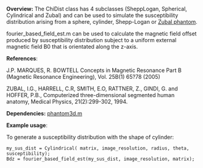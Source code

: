 **Overview:** The ChiDist class has 4 subclasses (SheppLogan, Spherical, Cylindrical and Zubal) and can be used to simulate the susceptibility distribution arising from a sphere, cylinder, Shepp-Logan or [Zubal phantom](http://noodle.med.yale.edu/zubal/data.htm). 

fourier_based_field_est.m can be used to calculate the magnetic field offset produced by susceptibility distribution subject to a uniform external magnetic field B0 that is orientated along the z-axis.

**References**: 

J.P. MARQUES, R. BOWTELL Concepts in Magnetic Resonance Part B (Magnetic Resonance Engineering), Vol. 25B(1) 65?78 (2005)

ZUBAL, I.G., HARRELL, C.R, SMITH, E.O, RATTNER, Z., GINDI, G. and HOFFER, P.B., Computerized three-dimensional segmented human anatomy, Medical Physics, 21(2):299-302, 1994.

**Dependencies:** 
[phantom3d.m](https://www.mathworks.com/matlabcentral/fileexchange/9416-3d-shepp-logan-phantom)

**Example usage**:

To generate a susceptibility distribution with the shape of cylinder:

```
my_sus_dist = Cylindrical( matrix, image_resolution, radius, theta, susceptibility);
Bdz = fourier_based_field_est(my_sus_dist, image_resolution, matrix);

